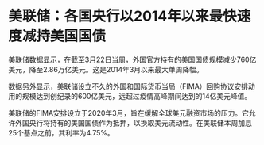 # 美联储：各国央行以2014年以来最快速度减持美国国债

美联储数据显示，在截至3月22日当周，外国官方持有的美国国债规模减少760亿美元，降至2.86万亿美元。这是2014年3月以来最大单周降幅。

数据另外显示，美联储设立不久的外国和国际货币当局（FIMA）回购协议安排动用的规模达到创纪录的600亿美元，远超过疫情高峰期间达到的14亿美元峰值。

美联储的FIMA安排设立于2020年3月，旨在缓解全球美元融资市场的压力。它允许外国央行将持有的美国国债作为抵押，以换取美元流动性。在美联储本周加息25个基点之前，其利率为4.75%。

